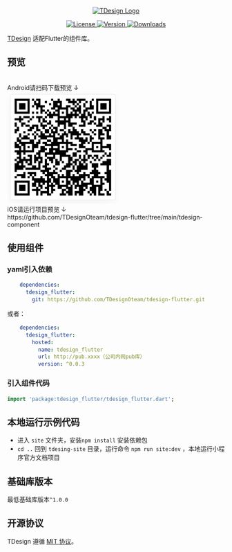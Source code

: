 
<p align="center">
  <a href="https://tdesign.tencent.com/" target="_blank">
    <img alt="TDesign Logo" width="200" src="https://tdesign.gtimg.com/site/TDesign.png">
  </a>
</p>

<p align="center">
  <a href="https://github.com/Tencent/tdesign-miniprogram/blob/develop/LICENSE">
    <img src="https://img.shields.io/npm/l/tdesign-miniprogram.svg?sanitize=true" alt="License">
  </a>
  <a href="https://www.npmjs.com/package/tdesign-miniprogram">
    <img src="https://img.shields.io/npm/v/tdesign-miniprogram.svg?sanitize=true" alt="Version">
  </a>
  <a href="https://www.npmjs.com/package/tdesign-miniprogram">
    <img src="https://img.shields.io/npm/dw/tdesign-miniprogram" alt="Downloads">
  </a>
</p>


[TDesign](https://github.com/Tencent/tdesign) 适配Flutter的组件库。

## 预览

<br/>
Android请扫码下载预览 ↓
<br/>
<img width="260" src="site/public/assets/qrcode/td_apk_qrcode.png" />
<br/>
iOS请运行项目预览 ↓
<br/>
https://github.com/TDesignOteam/tdesign-flutter/tree/main/tdesign-component

## 使用组件

### yaml引入依赖

```yaml
    dependencies:
      tdesign_flutter:
        git: https://github.com/TDesignOteam/tdesign-flutter.git
```
或者：
```yaml
    dependencies:
      tdesign_flutter:
        hosted:
          name: tdesign_flutter
          url: http://pub.xxxx（公司内网pub库）
          version: ^0.0.3
```


### 引入组件代码

```dart
import 'package:tdesign_flutter/tdesign_flutter.dart';
```

## 本地运行示例代码

- 进入 `site` 文件夹，安装`npm install` 安装依赖包 
- `cd ..` 回到 `tdesing-site` 目录，运行命令 `npm run site:dev` ，本地运行小程序官方文档项目

## 基础库版本

最低基础库版本`^1.0.0`

## 开源协议

TDesign 遵循 [MIT 协议](https://github.com/Tencent/tdesign-miniprogram/LICENSE)。
